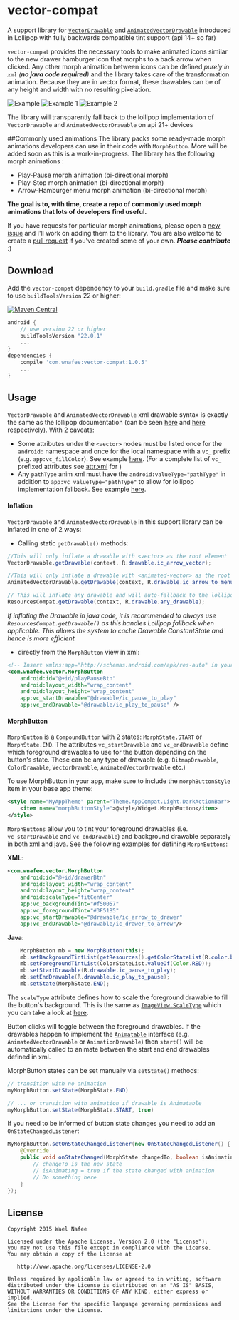 # vector-compat
A support library for [`VectorDrawable`][1] and [`AnimatedVectorDrawable`][2] introduced in Lollipop with fully backwards compatible tint support (api 14+ so far)

`vector-compat` provides the necessary tools to make animated icons similar to the new drawer hamburger icon that morphs to a back arrow when clicked. Any other morph animation between icons can be defined _purely in `xml` (**no java code required**)_ and the library takes care of the transformation animation. Because they are in vector format, these drawables can be of any height and width with no resulting pixelation.

![Example](https://github.com/wnafee/vector-compat/blob/master/artwork/example.gif)
![Example 1](https://github.com/wnafee/vector-compat/blob/master/artwork/example_1.gif)
![Example 2](https://github.com/wnafee/vector-compat/blob/master/artwork/example_2.gif)

The library will transparently fall back to the lollipop implementation of `VectorDrawable` and `AnimatedVectorDrawable` on api 21+ devices

##Commonly used animations
The library packs some ready-made morph animations developers can use in their code with `MorphButton`. More will be added soon as this is a work-in-progress. The library has the following morph animations :
* Play-Pause morph animation (bi-directional morph)
* Play-Stop morph animation (bi-directional morph)
* Arrow-Hamburger menu morph animation (bi-directional morph)

**The goal is to, with time, create a repo of commonly used morph animations that lots of developers find useful.**

If you have requests for particular morph animations, please open a [new issue](https://github.com/wnafee/vector-compat/issues/new) and I'll work on adding them to the library. You are also welcome to create a [pull request](https://github.com/wnafee/vector-compat/compare) if you've created some of your own. **_Please contribute_** :)

## Download
Add the `vector-compat` dependency to your `build.gradle` file and make sure to use `buildToolsVersion` 22 or higher:

[![Maven Central](https://img.shields.io/maven-central/v/com.wnafee/vector-compat.svg)](http://search.maven.org/#search%7Cga%7C1%7Cvector-compat)
```groovy
android {
    // use version 22 or higher
    buildToolsVersion "22.0.1"
    ...
}
dependencies {
    compile 'com.wnafee:vector-compat:1.0.5'
    ...
}
```
## Usage
`VectorDrawable` and `AnimatedVectorDrawable` xml drawable syntax is exactly the same as the lollipop documentation (can be seen [here][1] and [here][2] respectively). With 2 caveats: 
* Some attributes under the `<vector>` nodes must be listed once for the `android:` namespace and once for the local namespace with a `vc_` prefix (e.g. `app:vc_fillColor`). See example [here][4]. (For a complete list of `vc_` prefixed attributes see [attr.xml][6] for )
* Any `pathType` anim xml must have the `android:valueType="pathType"` in addition to `app:vc_valueType="pathType"` to allow for lollipop implementation fallback. See example [here][5].


#### Inflation
`VectorDrawable` and `AnimatedVectorDrawable` in this support library can be inflated in one of 2 ways:

* Calling static `getDrawable()` methods:
```java
//This will only inflate a drawable with <vector> as the root element
VectorDrawable.getDrawable(context, R.drawable.ic_arrow_vector);

//This will only inflate a drawable with <animated-vector> as the root element
AnimatedVectorDrawable.getDrawable(context, R.drawable.ic_arrow_to_menu_animated_vector);

// This will inflate any drawable and will auto-fallback to the lollipop implementation on api 21+ devices
ResourcesCompat.getDrawable(context, R.drawable.any_drawable);
````
_If inflating the Drawable in java code, it is recommended to always use `ResourcesCompat.getDrawable()` as this handles Lollipop fallback when applicable. This allows the system to cache Drawable ConstantState and hence is more efficient_

* directly from the `MorphButton` view in xml:
```xml
<!-- Insert xmlns:app="http://schemas.android.com/apk/res-auto" in your root layout element -->
<com.wnafee.vector.MorphButton
    android:id="@+id/playPauseBtn"
    android:layout_width="wrap_content"
    android:layout_height="wrap_content"
    app:vc_startDrawable="@drawable/ic_pause_to_play"
    app:vc_endDrawable="@drawable/ic_play_to_pause" /> 
```
#### MorphButton
`MorphButton` is a `CompoundButton` with 2 states: `MorphState.START` or `MorphState.END`. The attributes `vc_startDrawable` and `vc_endDrawable` define which foreground drawables to use for the button depending on the button's state. These can be any type of drawable (e.g. `BitmapDrawable`, `ColorDrawable`, `VectorDrawable`, `AnimatedVectorDrawable` etc.)

To use MorphButton in your app, make sure to include the `morphButtonStyle` item in your base app theme:
```xml
<style name="MyAppTheme" parent="Theme.AppCompat.Light.DarkActionBar">
    <item name="morphButtonStyle">@style/Widget.MorphButton</item>
</style>
```

`MorphButtons` allow you to tint your foreground drawables (i.e. `vc_startDrawable` and `vc_endDrawable`) and background drawable separately in both xml and java. See the following examples for defining `MorphButtons`:

**XML**:
```xml
<com.wnafee.vector.MorphButton
    android:id="@+id/drawerBtn"
    android:layout_width="wrap_content"
    android:layout_height="wrap_content"
    android:scaleType="fitCenter"
    app:vc_backgroundTint="#f50057"
    app:vc_foregroundTint="#3F51B5"
    app:vc_startDrawable="@drawable/ic_arrow_to_drawer"
    app:vc_endDrawable="@drawable/ic_drawer_to_arrow"/>
```

**Java**:
```java
    MorphButton mb = new MorphButton(this);
    mb.setBackgroundTintList(getResources().getColorStateList(R.color.background_tint_color));
    mb.setForegroundTintList(ColorStateList.valueOf(Color.RED));
    mb.setStartDrawable(R.drawable.ic_pause_to_play);
    mb.setEndDrawable(R.drawable.ic_play_to_pause);
    mb.setState(MorphState.END);
```
The `scaleType` attribute defines how to scale the foreground drawable to fill the button's background. This is the same as [`ImageView.ScaleType`][7] which you can take a look at [here][7].

Button clicks will toggle between the foreground drawables. If the drawables happen to implement the [`Animatable`][3] interface (e.g. `AnimatedVectorDrawable` or `AnimationDrawable`) then `start()` will be automatically called to animate between the start and end drawables defined in xml.
 
 MorphButton states can be set manually via `setState()` methods:
```java
// transition with no animation
myMorphButton.setState(MorphState.END) 

// ... or transition with animation if drawable is Animatable
myMorphButton.setState(MorphState.START, true) 
````

If you need to be informed of button state changes you need to add an `OnStateChangedListener`:
```java
MyMorphButton.setOnStateChangedListener(new OnStateChangedListener() {
    @Override
    public void onStateChanged(MorphState changedTo, boolean isAnimating) {
        // changeTo is the new state
        // isAnimating = true if the state changed with animation
        // Do something here
    }
});
```

## License

    Copyright 2015 Wael Nafee

    Licensed under the Apache License, Version 2.0 (the "License");
    you may not use this file except in compliance with the License.
    You may obtain a copy of the License at

       http://www.apache.org/licenses/LICENSE-2.0

    Unless required by applicable law or agreed to in writing, software
    distributed under the License is distributed on an "AS IS" BASIS,
    WITHOUT WARRANTIES OR CONDITIONS OF ANY KIND, either express or implied.
    See the License for the specific language governing permissions and
    limitations under the License.

[1]: http://developer.android.com/reference/android/graphics/drawable/VectorDrawable.html
[2]: http://developer.android.com/reference/android/graphics/drawable/AnimatedVectorDrawable.html
[3]: http://developer.android.com/reference/android/graphics/drawable/Animatable.html
[4]: https://github.com/wnafee/vector-compat/blob/master/library/src/main/res/drawable/ic_arrow_vector.xml
[5]: https://github.com/wnafee/vector-compat/blob/master/library/src/main/res/anim/arrow_to_drawer_path.xml
[6]: https://github.com/wnafee/vector-compat/blob/master/library/src/main/res/values/attr.xml
[7]: http://developer.android.com/reference/android/widget/ImageView.ScaleType.html
